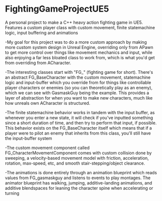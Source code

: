 # FightingGameProjectUE5
A personal project to make a C++ heavy action fighting game in UE5. Features a custom player class with custom movement, finite statemachine logic, input buffering and animations

-My goal for this project was to do a more custom approach by making more custom system design in Unreal Engine, overriding only from APawn to get more control over things like movement mechanics and input, while also enjoying a far less bloated class to work from, which is what you'd get from overriding from ACharacter.

-The interesting classes start with "FG_" (fighting game for short). There's an abstract FG_BaseCharacter with the custom movement, statemachine logic and input-buffer which you override from for things like controllable player characters or enemies (so you can theoretically play as an enemy), which we can see with GasmaskGuy being the example.
This provides a layer of abstraction for when you want to make new characters, much like how unreals own ACharacter is structured.

-The finite statemachine behavior works in tandem with the input buffer, as whenever you enter a new state, it will check if you've inputted something since a short duration of time, and then try to perform that input, if possible. 
This behavior exists on the FG_BaseCharacter itself which means that if a player were to pilot an enemy that inherits from this class, you'll still have the input-buffer system

-The custom movement component called FG_CharacterMovementComponent comes with custom collision done by sweeping, a velocity-based movement model with friction, acceleration, rotation, max-speed, etc, and smooth stair-stepping/object clearance.

-The animations is done entirely through an animation blueprint which reads values from FG_gasmaskguy and listens to events to play montages. The animator blueprint has walking, jumping, additive-landing animations, and additive blendspaces for leaning the character spine when accelerating or turning


